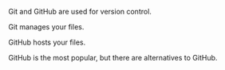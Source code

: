 Git and GitHub are used for version control.

Git manages your files.

GitHub hosts your files.

GitHub is the most popular, but there are alternatives to GitHub.
